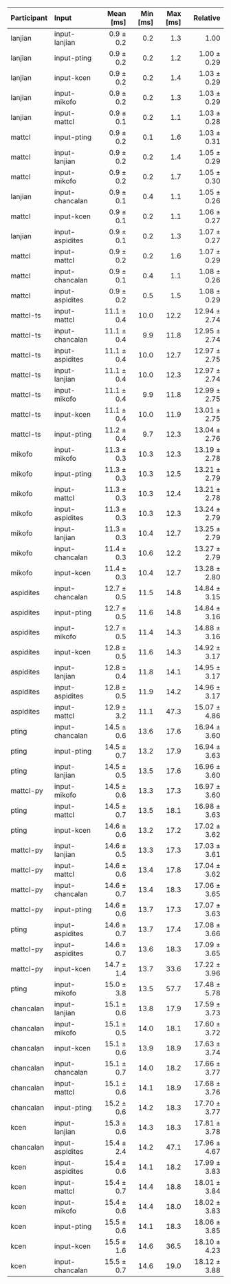 | Participant | Input | Mean [ms] | Min [ms] | Max [ms] | Relative |
|:---|:---|---:|---:|---:|---:|
| lanjian | input-lanjian | 0.9 ± 0.2 | 0.2 | 1.3 | 1.00 |
| lanjian | input-pting | 0.9 ± 0.2 | 0.2 | 1.2 | 1.00 ± 0.29 |
| lanjian | input-kcen | 0.9 ± 0.2 | 0.2 | 1.4 | 1.03 ± 0.29 |
| lanjian | input-mikofo | 0.9 ± 0.2 | 0.2 | 1.3 | 1.03 ± 0.29 |
| lanjian | input-mattcl | 0.9 ± 0.1 | 0.2 | 1.1 | 1.03 ± 0.28 |
| mattcl | input-pting | 0.9 ± 0.2 | 0.1 | 1.6 | 1.03 ± 0.31 |
| mattcl | input-lanjian | 0.9 ± 0.2 | 0.2 | 1.4 | 1.05 ± 0.29 |
| mattcl | input-mikofo | 0.9 ± 0.2 | 0.2 | 1.7 | 1.05 ± 0.30 |
| lanjian | input-chancalan | 0.9 ± 0.1 | 0.4 | 1.1 | 1.05 ± 0.26 |
| mattcl | input-kcen | 0.9 ± 0.1 | 0.2 | 1.1 | 1.06 ± 0.27 |
| lanjian | input-aspidites | 0.9 ± 0.1 | 0.2 | 1.3 | 1.07 ± 0.27 |
| mattcl | input-mattcl | 0.9 ± 0.2 | 0.2 | 1.6 | 1.07 ± 0.29 |
| mattcl | input-chancalan | 0.9 ± 0.1 | 0.4 | 1.1 | 1.08 ± 0.26 |
| mattcl | input-aspidites | 0.9 ± 0.2 | 0.5 | 1.5 | 1.08 ± 0.29 |
| mattcl-ts | input-mattcl | 11.1 ± 0.4 | 10.0 | 12.2 | 12.94 ± 2.74 |
| mattcl-ts | input-chancalan | 11.1 ± 0.4 | 9.9 | 11.8 | 12.95 ± 2.74 |
| mattcl-ts | input-aspidites | 11.1 ± 0.4 | 10.0 | 12.7 | 12.97 ± 2.75 |
| mattcl-ts | input-lanjian | 11.1 ± 0.4 | 10.0 | 12.3 | 12.97 ± 2.74 |
| mattcl-ts | input-mikofo | 11.1 ± 0.4 | 9.9 | 11.8 | 12.99 ± 2.75 |
| mattcl-ts | input-kcen | 11.1 ± 0.4 | 10.0 | 11.9 | 13.01 ± 2.75 |
| mattcl-ts | input-pting | 11.2 ± 0.4 | 9.7 | 12.3 | 13.04 ± 2.76 |
| mikofo | input-mikofo | 11.3 ± 0.3 | 10.3 | 12.3 | 13.19 ± 2.78 |
| mikofo | input-pting | 11.3 ± 0.3 | 10.3 | 12.5 | 13.21 ± 2.79 |
| mikofo | input-mattcl | 11.3 ± 0.3 | 10.3 | 12.4 | 13.21 ± 2.78 |
| mikofo | input-aspidites | 11.3 ± 0.3 | 10.3 | 12.3 | 13.24 ± 2.79 |
| mikofo | input-lanjian | 11.3 ± 0.3 | 10.4 | 12.7 | 13.25 ± 2.79 |
| mikofo | input-chancalan | 11.4 ± 0.3 | 10.6 | 12.2 | 13.27 ± 2.79 |
| mikofo | input-kcen | 11.4 ± 0.3 | 10.4 | 12.7 | 13.28 ± 2.80 |
| aspidites | input-chancalan | 12.7 ± 0.5 | 11.5 | 14.8 | 14.84 ± 3.15 |
| aspidites | input-pting | 12.7 ± 0.5 | 11.6 | 14.8 | 14.84 ± 3.16 |
| aspidites | input-mikofo | 12.7 ± 0.5 | 11.4 | 14.3 | 14.88 ± 3.16 |
| aspidites | input-kcen | 12.8 ± 0.5 | 11.6 | 14.3 | 14.92 ± 3.17 |
| aspidites | input-lanjian | 12.8 ± 0.4 | 11.8 | 14.1 | 14.95 ± 3.17 |
| aspidites | input-aspidites | 12.8 ± 0.5 | 11.9 | 14.2 | 14.96 ± 3.17 |
| aspidites | input-mattcl | 12.9 ± 3.2 | 11.1 | 47.3 | 15.07 ± 4.86 |
| pting | input-chancalan | 14.5 ± 0.6 | 13.6 | 17.6 | 16.94 ± 3.60 |
| pting | input-pting | 14.5 ± 0.7 | 13.2 | 17.9 | 16.94 ± 3.63 |
| pting | input-lanjian | 14.5 ± 0.5 | 13.5 | 17.6 | 16.96 ± 3.60 |
| mattcl-py | input-mikofo | 14.5 ± 0.6 | 13.3 | 17.3 | 16.97 ± 3.60 |
| pting | input-mattcl | 14.5 ± 0.7 | 13.5 | 18.1 | 16.98 ± 3.63 |
| pting | input-kcen | 14.6 ± 0.6 | 13.2 | 17.2 | 17.02 ± 3.62 |
| mattcl-py | input-lanjian | 14.6 ± 0.5 | 13.3 | 17.3 | 17.03 ± 3.61 |
| mattcl-py | input-mattcl | 14.6 ± 0.6 | 13.4 | 17.8 | 17.04 ± 3.62 |
| mattcl-py | input-chancalan | 14.6 ± 0.7 | 13.4 | 18.3 | 17.06 ± 3.65 |
| mattcl-py | input-pting | 14.6 ± 0.6 | 13.7 | 17.3 | 17.07 ± 3.63 |
| pting | input-aspidites | 14.6 ± 0.7 | 13.7 | 17.4 | 17.08 ± 3.66 |
| mattcl-py | input-aspidites | 14.6 ± 0.7 | 13.6 | 18.3 | 17.09 ± 3.65 |
| mattcl-py | input-kcen | 14.7 ± 1.4 | 13.7 | 33.6 | 17.22 ± 3.96 |
| pting | input-mikofo | 15.0 ± 3.8 | 13.5 | 57.7 | 17.48 ± 5.78 |
| chancalan | input-lanjian | 15.1 ± 0.6 | 13.8 | 17.9 | 17.59 ± 3.73 |
| chancalan | input-mikofo | 15.1 ± 0.5 | 14.0 | 18.1 | 17.60 ± 3.72 |
| chancalan | input-kcen | 15.1 ± 0.6 | 13.9 | 18.9 | 17.63 ± 3.74 |
| chancalan | input-chancalan | 15.1 ± 0.7 | 14.0 | 18.2 | 17.66 ± 3.77 |
| chancalan | input-mattcl | 15.1 ± 0.6 | 14.1 | 18.9 | 17.68 ± 3.76 |
| chancalan | input-pting | 15.2 ± 0.6 | 14.2 | 18.3 | 17.70 ± 3.77 |
| kcen | input-lanjian | 15.3 ± 0.6 | 14.3 | 18.3 | 17.81 ± 3.78 |
| chancalan | input-aspidites | 15.4 ± 2.4 | 14.2 | 47.1 | 17.96 ± 4.67 |
| kcen | input-aspidites | 15.4 ± 0.6 | 14.1 | 18.2 | 17.99 ± 3.83 |
| kcen | input-mattcl | 15.4 ± 0.7 | 14.4 | 18.8 | 18.01 ± 3.84 |
| kcen | input-mikofo | 15.4 ± 0.6 | 14.4 | 18.0 | 18.02 ± 3.83 |
| kcen | input-pting | 15.5 ± 0.6 | 14.1 | 18.3 | 18.06 ± 3.85 |
| kcen | input-kcen | 15.5 ± 1.6 | 14.6 | 36.5 | 18.10 ± 4.23 |
| kcen | input-chancalan | 15.5 ± 0.7 | 14.6 | 19.0 | 18.12 ± 3.88 |
